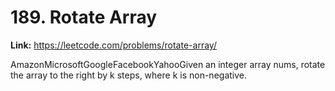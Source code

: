 # 189. Rotate Array

**Link:** https://leetcode.com/problems/rotate-array/

AmazonMicrosoftGoogleFacebookYahooGiven an integer array nums, rotate the array to the right by k steps, where k is non-negative.

